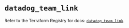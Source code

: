 # `datadog_team_link`

Refer to the Terraform Registry for docs: [`datadog_team_link`](https://registry.terraform.io/providers/datadog/datadog/3.49.0/docs/resources/team_link).
